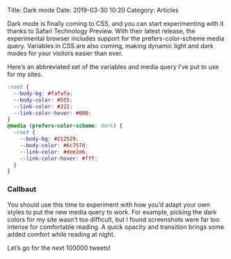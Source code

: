 Title: Dark mode
Date: 2019-03-30 10:20
Category: Articles


Dark mode is finally coming to CSS, and you can start experimenting with it thanks to Safari Technology Preview. With their latest release, the experimental browser includes support for the prefers-color-scheme media query. Variables in CSS are also coming, making dynamic light and dark modes for your visitors easier than ever.

Here’s an abbreviated set of the variables and media query I’ve put to use for my sites.

```css
:root {
  --body-bg: #fafafa;
  --body-color: #555;
  --link-color: #222;
  --link-color-hover: #000;
}
@media (prefers-color-scheme: dark) {
  :root {
    --body-bg: #212529;
    --body-color: #6c757d;
    --link-color: #dee2e6;
    --link-color-hover: #fff;
  }
}
```

### Callbaut

You should use this time to experiment with how you’d adapt your own styles to put the new media query to work. For example, picking the dark colors for my site wasn’t too difficult, but I found screenshots were far too intense for comfortable reading. A quick opacity and transition brings some added comfort while reading at night.

Let’s go for the next 100000 tweets!
